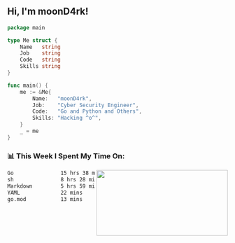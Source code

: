 <h2> Hi, I'm moonD4rk!</h2>

```go
package main

type Me struct {
	Name   string
	Job    string
	Code   string
	Skills string
}

func main() {
	me := &Me{
		Name:   "moonD4rk",
		Job:    "Cyber Security Engineer",
		Code:   "Go and Python and Others",
		Skills: "Hacking ^o^",
	}
	_ = me
}
```

<h3>📊 This Week I Spent My Time On:</h3>
<img align='right' src="https://github-readme-stats.vercel.app/api?username=moond4rk&show_icons=true&theme=radical", width="300" height="150">

<!--START_SECTION:waka-->

```txt
Go               15 hrs 38 mins  ████████████▓░░░░░░░░░░░░   50.51 %
sh               8 hrs 28 mins   ███████░░░░░░░░░░░░░░░░░░   27.38 %
Markdown         5 hrs 59 mins   █████░░░░░░░░░░░░░░░░░░░░   19.36 %
YAML             22 mins         ▒░░░░░░░░░░░░░░░░░░░░░░░░   01.18 %
go.mod           13 mins         ▒░░░░░░░░░░░░░░░░░░░░░░░░   00.75 %
```

<!--END_SECTION:waka-->

